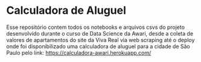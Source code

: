 # Calculadora de Aluguel

Esse repositório contem todos os notebooks e arquivos csvs do projeto desenvolvido durante o curso de Data Science da Awari, desde a coleta de valores de apartamentos do site da Viva Real via web scraping até o deploy onde foi disponibilizado uma calculadora de aluguel para a cidade de São Paulo pelo link: https://calculadora-awari.herokuapp.com/
